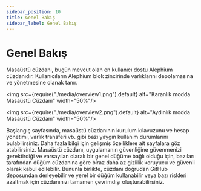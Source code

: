 ```yaml
---
sidebar_position: 10
title: Genel Bakış
sidebar_label: Genel Bakış
---
```


# Genel Bakış

Masaüstü cüzdanı, bugün mevcut olan en kullanıcı dostu Alephium cüzdanıdır. Kullanıcıların Alephium blok zincirinde varlıklarını depolamasına ve yönetmesine olanak tanır.

<img src={require("./media/overview1.png").default} alt="Karanlık modda Masaüstü Cüzdanı" width="50%"/>

<img src={require("./media/overview2.png").default} alt="Aydınlık modda Masaüstü Cüzdanı" width="50%"/>

Başlangıç sayfasında, masaüstü cüzdanının kurulum kılavuzunu ve hesap yönetimi, varlık transferi vb. gibi bazı yaygın kullanım durumlarını bulabilirsiniz. Daha fazla bilgi için gelişmiş özelliklere ait sayfalara göz atabilirsiniz.
Masaüstü cüzdanı, uygulamanın güvenliğine güvenmenizi gerektirdiği ve varsayılan olarak bir genel düğüme bağlı olduğu için, bazıları tarafından düğüm cüzdanına göre biraz daha az gizlilik koruyucu ve güvenli olarak kabul edilebilir. Bununla birlikte, cüzdanı doğrudan GitHub deposundan derleyebilir ve yerel bir düğüm kullanabilir veya bazı riskleri azaltmak için cüzdanınızı tamamen çevrimdışı oluşturabilirsiniz.
